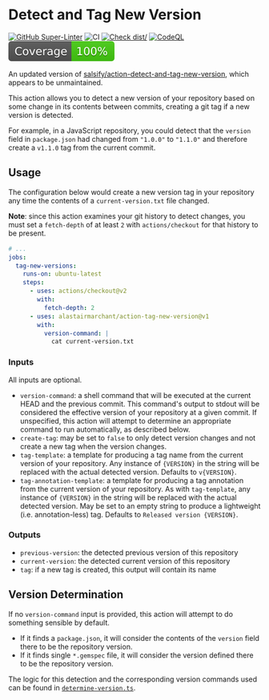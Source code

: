 # Detect and Tag New Version

[![GitHub Super-Linter](https://github.com/actions/typescript-action/actions/workflows/linter.yml/badge.svg)](https://github.com/super-linter/super-linter)
![CI](https://github.com/actions/typescript-action/actions/workflows/ci.yml/badge.svg)
[![Check dist/](https://github.com/actions/typescript-action/actions/workflows/check-dist.yml/badge.svg)](https://github.com/actions/typescript-action/actions/workflows/check-dist.yml)
[![CodeQL](https://github.com/actions/typescript-action/actions/workflows/codeql-analysis.yml/badge.svg)](https://github.com/actions/typescript-action/actions/workflows/codeql-analysis.yml)
[![Coverage](./badges/coverage.svg)](./badges/coverage.svg)

An updated version of
[salsify/action-detect-and-tag-new-version](https://github.com/salsify/action-detect-and-tag-new-version),
which appears to be unmaintained.

This action allows you to detect a new version of your repository based on some
change in its contents between commits, creating a git tag if a new version is
detected.

For example, in a JavaScript repository, you could detect that the `version`
field in `package.json` had changed from `"1.0.0"` to `"1.1.0"` and therefore
create a `v1.1.0` tag from the current commit.

## Usage

The configuration below would create a new version tag in your repository any
time the contents of a `current-version.txt` file changed.

**Note**: since this action examines your git history to detect changes, you
must set a `fetch-depth` of at least `2` with `actions/checkout` for that
history to be present.

```yml
# ...
jobs:
  tag-new-versions:
    runs-on: ubuntu-latest
    steps:
      - uses: actions/checkout@v2
        with:
          fetch-depth: 2
      - uses: alastairmarchant/action-tag-new-version@v1
        with:
          version-command: |
            cat current-version.txt
```

### Inputs

All inputs are optional.

- `version-command`: a shell command that will be executed at the current HEAD
  and the previous commit. This command's output to stdout will be considered
  the effective version of your repository at a given commit. If unspecified,
  this action will attempt to determine an appropriate command to run
  automatically, as described below.
- `create-tag`: may be set to `false` to only detect version changes and not
  create a new tag when the version changes.
- `tag-template`: a template for producing a tag name from the current version
  of your repository. Any instance of `{VERSION}` in the string will be replaced
  with the actual detected version. Defaults to `v{VERSION}`.
- `tag-annotation-template`: a template for producing a tag annotation from the
  current version of your repository. As with `tag-template`, any instance of
  `{VERSION}` in the string will be replaced with the actual detected version.
  May be set to an empty string to produce a lightweight (i.e. annotation-less)
  tag. Defaults to `Released version {VERSION}`.

### Outputs

- `previous-version`: the detected previous version of this repository
- `current-version`: the detected current version of this repository
- `tag`: if a new tag is created, this output will contain its name

## Version Determination

If no `version-command` input is provided, this action will attempt to do
something sensible by default.

- If it finds a `package.json`, it will consider the contents of the `version`
  field there to be the repository version.
- If it finds single `*.gemspec` file, it will consider the version defined
  there to be the repository version.

The logic for this detection and the corresponding version commands used can be
found in [`determine-version.ts`](src/determine-version.ts).
